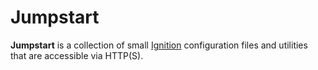 # Jumpstart

**Jumpstart** is a collection of small [Ignition](https://coreos.github.io/ignition/) configuration files and utilities that are accessible via HTTP(S).
